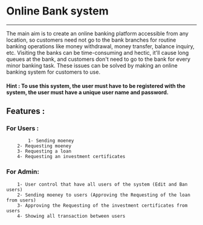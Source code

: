 # Online Bank system 
-------------------
The main aim is to create an online banking platform accessible from any location, so customers need not go to the bank branches for routine banking operations like money withdrawal, money transfer, balance inquiry, etc. Visiting the banks can be time-consuming and hectic, it'll cause long queues at the bank, and customers don't need to go to the bank for every minor banking task. These issues can be solved by making an online banking system for customers to use. 

#### Hint : To use this system, the user must have to be registered with the system, the user must have a unique user name and password.

## Features : 
### For Users :
            1- Sending moeney
	    2- Requesting moeney
	    3- Requesting a loan 
	    4- Requesting an investment certificates

### For Admin: 
	    1- User control that have all users of the system (Edit and Ban users)
	    2- Sending moeney to users (Approving the Requesting of the loan from users)
	    3- Approving the Requesting of the investment certificates from users
	    4- Showing all transaction between users


